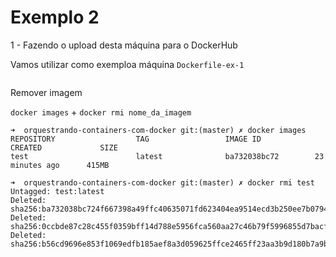 # Exemplo 2

1 - Fazendo o upload desta máquina para o DockerHub

Vamos utilizar como exemploa máquina `Dockerfile-ex-1`

```

```
Remover imagem

`docker images` + `docker rmi nome_da_imagem`

```
➜  orquestrando-containers-com-docker git:(master) ✗ docker images
REPOSITORY                  TAG                 IMAGE ID            CREATED             SIZE
test                        latest              ba732038bc72        23 minutes ago      415MB

➜  orquestrando-containers-com-docker git:(master) ✗ docker rmi test
Untagged: test:latest
Deleted: sha256:ba732038bc724f667398a49ffc40635071fd623404ea9514ecd3b250ee7b0794
Deleted: sha256:0ccbde87c28c455f0359bff14d788e5956fca560aa27c46b79f5996855d7bacf
Deleted: sha256:b56cd9696e853f1069edfb185aef8a3d059625ffce2465ff23aa3b9d180b7a9b
```
